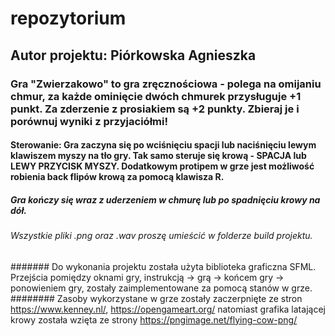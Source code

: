 # repozytorium 
## Autor projektu: Piórkowska Agnieszka 
### Gra "Zwierzakowo" to gra zręcznościowa - polega na omijaniu chmur, za każde ominięcie dwóch chmurek przysługuje +1 punkt. Za zderzenie z prosiakiem są +2 punkty. Zbieraj je i porównuj wyniki z przyjaciółmi!
#### Sterowanie: Gra zaczyna się po wciśnięciu spacji lub naciśnięciu lewym klawiszem myszy na tło gry. Tak samo steruje się krową - SPACJA lub LEWY PRZYCISK MYSZY. Dodatkowym protipem w grze jest możliwość robienia back flipów krową za pomocą klawisza R.
##### Gra kończy się wraz z uderzeniem w chmurę lub po spadnięciu krowy na dół. 
###### Wszystkie pliki .png oraz .wav proszę umieścić w folderze build projektu. 
####### Do wykonania projektu została użyta biblioteka graficzna SFML. Przejścia pomiędzy oknami gry, instrukcją -> grą -> końcem gry -> ponowieniem gry, zostały zaimplementowane za pomocą stanów w grze.
######## Zasoby wykorzystane w grze zostały zaczerpnięte ze stron https://www.kenney.nl/, https://opengameart.org/ natomiast grafika latającej krowy została wzięta ze strony https://pngimage.net/flying-cow-png/
 
